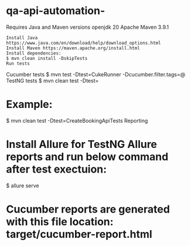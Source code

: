 # qa-api-automation-

Requires Java and Maven versions openjdk 20  Apache Maven 3.9.1

    Install Java https://www.java.com/en/download/help/download_options.html
    Install Maven https://maven.apache.org/install.html
    Install dependencies:
    $ mvn clean install -DskipTests
    Run tests
Cucumber tests
$ mvn test -Dtest=CukeRunner -Dcucumber.filter.tags=@<your-tag>
TestNG tests
$ mvn clean test -Dtest=<TestNG-Test-Class>
# Example:
$ mvn clean test -Dtest=CreateBookingApiTests
Reporting
# Install Allure for TestNG Allure reports and run below command after test exectuion:
$ allure serve
# Cucumber reports are generated with this file location: target/cucumber-report.html
